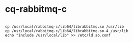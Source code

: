 # cq-rabbitmq-c


```shell

cp /usr/local/rabbitmq-c/lib64/librabbitmq.so /usr/lib
cp /usr/local/rabbitmq-c/lib64/librabbitmq.so.4 /usr/lib
echo "include /usr/local/lib" >> /etc/ld.so.conf

```